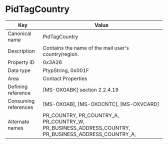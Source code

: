 # PidTagCountry

| Key | Value |
|---|---|
| Canonical name | PidTagCountry |
| Description | Contains the name of the mail user's country/region. |
| Property ID | 0x3A26 |
| Data type | PtypString, 0x001F |
| Area | Contact Properties |
| Defining reference | [MS-OXOABK] section 2.2.4.19 |
| Consuming references | [MS-OXOAB], [MS-OXOCNTC], [MS-OXVCARD] |
| Alternate names | PR_COUNTRY, PR_COUNTRY_A, PR_COUNTRY_W, PR_BUSINESS_ADDRESS_COUNTRY, PR_BUSINESS_ADDRESS_COUNTRY_A, |
